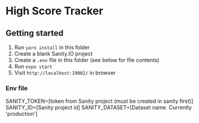 # High Score Tracker

## Getting started

1. Run `yarn install` in this folder
2. Create a blank Sanity.IO project
3. Create a `.env` file in this folder (see below for file contents)
4. Run `expo start`
5. Visit `http://localhost:19002/` in browser

### Env file

SANITY_TOKEN=[token from Sanity project (must be created in sanity first)]
SANITY_ID=[Sanity project id]
SANITY_DATASET=[Dataset name. Currently 'production']
